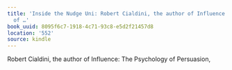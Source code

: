 ```yaml
---
title: 'Inside the Nudge Uni: Robert Cialdini, the author of Influence: The Psychology
  of …'
book_uuid: 8095f6c7-1918-4c71-93c8-e5d2f21457d8
location: '552'
source: kindle
---
```


Robert Cialdini, the author of Influence: The Psychology of Persuasion,